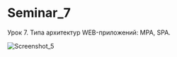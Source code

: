 # Seminar_7
Урок 7. Типа архитектур WEB-приложений: MPA, SPA.



![Screenshot_5](https://github.com/DEN068/Seminar_7/assets/112544350/fd2d60bc-e29e-4d1b-bc7f-790d1fd1b11e)
